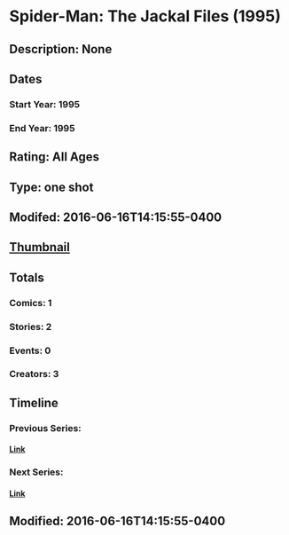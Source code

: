 # Spider-Man: The Jackal Files (1995)
## Description: None
## Dates
### Start Year: 1995
### End Year: 1995
## Rating: All Ages
## Type: one shot
## Modifed: 2016-06-16T14:15:55-0400
## [Thumbnail](http://i.annihil.us/u/prod/marvel/i/mg/f/b0/5762c40415d10.jpg)
## Totals
### Comics: 1
### Stories: 2
### Events: 0
### Creators: 3
## Timeline
### Previous Series: 
#### [Link]()
### Next Series: 
#### [Link]()
## Modified: 2016-06-16T14:15:55-0400